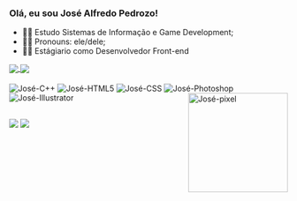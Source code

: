 ### Olá, eu sou José Alfredo Pedrozo!

- 🐱‍💻 Estudo Sistemas de Informação e Game Development;
- 🐱‍👤 Pronouns: ele/dele;
- 🐱‍🚀 Estágiario como Desenvolvedor Front-end


<a href="https://github.com/JosePedrozo/github-readme-stats">
 <img align="center" src="https://github-readme-stats.vercel.app/api?username=JosePedrozo&show_icons=true&theme=radical&include_all_commits=true" />
 <img align="center" src="https://github-readme-stats.vercel.app/api/top-langs/?username=JosePedrozo&layout=compact&theme=radical" />
</a>

<div style="display: inline_block"><br>
  <img align="center" alt="José-C++" src="https://img.shields.io/badge/C%2B%2B-00599C?style=for-the-badge&logo=c%2B%2B&logoColor=white" />
  <img align="center" alt="José-HTML5" src="https://img.shields.io/badge/HTML5-E34F26?style=for-the-badge&logo=html5&logoColor=white" />
  <img align="center" alt="José-CSS" src="https://img.shields.io/badge/CSS-239120?&style=for-the-badge&logo=css3&logoColor=white" />
  <img align="center" alt="José-Photoshop" src="https://aleen42.github.io/badges/src/photoshop.svg" />
  <img align="center" alt="José-Illustrator" src="https://aleen42.github.io/badges/src/illustrator.svg" />
  <img align="right" alt="José-pixel" height="180" width="180" src="https://cdn.discordapp.com/attachments/781335367595982903/888220839718309888/animate.gif" />
</div>

##
 
 <div>
  <a href="https://nightlarva.itch.io" target="_blank"><img src="https://img.shields.io/badge/Itch.io-FA5C5C?style=for-the-badge&logo=itch.io&logoColor=white" target="_blank"></a>
  <a href="https://www.linkedin.com/in/josealfredoo/" target="_blank"><img src="https://img.shields.io/badge/LinkedIn-0077B5?style=for-the-badge&logo=linkedin&logoColor=white" target="_blank"></a>
  
 </div
      
  
